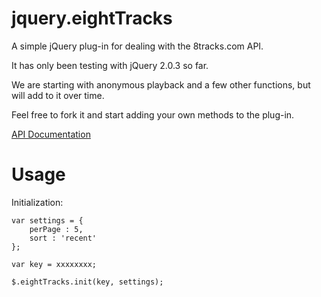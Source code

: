 jquery.eightTracks
==================

A simple jQuery plug-in for dealing with the 8tracks.com API.

It has only been testing with jQuery 2.0.3 so far.

We are starting with anonymous playback and a few other functions, but will add to it over time.

Feel free to fork it and start adding your own methods to the plug-in.

[API Documentation](http://8tracks.com/developers/api)

Usage
=====

Initialization: 

    var settings = {
        perPage : 5,
        sort : 'recent'
    };
    
    var key = xxxxxxxx;
    
    $.eightTracks.init(key, settings);